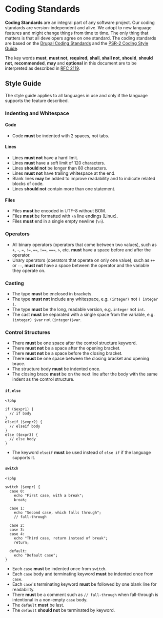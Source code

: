 # Coding Standards

**Coding Standards** are an integral part of any software project. Our coding standards are version-independent and
alive. We adopt to new language features and might change things from time to time. The only thing that matters is that
all developers agree on one standard. The coding standards are based on the
[Drupal Coding Standards](https://www.drupal.org/coding-standards) and the
[PSR-2 Coding Style Guide](http://www.php-fig.org/psr/psr-2/).

The key words **must**, **must not**, **required**, **shall**, **shall not**, **should**, **should not**,
**recommended**, **may** and **optional** in this document are to be interpreted as described in
[RFC 2119](http://www.ietf.org/rfc/rfc2119.txt).

## Style Guide

The style guide applies to all languages in use and only if the language supports the feature described.

### Indenting and Whitespace

#### Code

* Code **must** be indented with 2 spaces, not tabs.

#### Lines

* Lines **must not** have a hard limit.
* Lines **must** have a soft limit of 120 characters.
* Lines **should not** be longer than 80 characters.
* Lines **must not** have trailing whitespace at the end.
* Blank lines **may** be added to improve readability and to indicate related blocks of code.
* Lines **should not** contain more than one statement.

#### Files

* Files **must** be encoded in UTF-8 without BOM.
* Files **must** be formatted with `\n` line endings (Linux).
* Files **must** end in a single empty newline (`\n`).

### Operators

* All binary operators (operators that come between two values), such as `+`, `-`, `=`, `!=`, `==`, `!==`, `===`, `>`,
  etc. **must** have a space before and after the operator.
* Unary operators (operators that operate on only one value), such as `++` or `--`, **must not** have a space between
  the operator and the variable they operate on.

### Casting

* The type **must** be enclosed in brackets.
* The type **must not** include any whitespace, e.g. `(integer)` not `( integer )`.
* The type **must** be the long, readable version, e.g. `integer` not `int`.
* The cast **must** be separated with a single space from the variable, e.g. `(integer) $var` not `(integer)$var`.

### Control Structures

* There **must** be one space after the control structure keyword.
* There **must not** be a space after the opening bracket.
* There **must not** be a space before the closing bracket.
* There **must** be one space between the closing bracket and opening brace.
* The structure body **must** be indented once.
* The closing brace **must** be on the next line after the body with the same indent as the control structure.

#### `if`, `else`

    <?php

    if ($expr1) {
      // if body
    }
    elseif ($expr2) {
      // elseif body
    }
    else ($expr3) {
      // else body
    }

* The keyword `elseif` **must** be used instead of `else if` if the language supports it.

#### `switch`

    <?php

    switch ($expr) {
      case 0:
        echo "First case, with a break";
        break;

      case 1:
        echo "Second case, which falls through";
        // fall-through

      case 2:
      case 3:
      case 4:
        echo "Third case, return instead of break";
        return;

      default:
        echo "Default case";
    }

* Each `case` **must** be indented once from `switch`.
* Each `case` body and terminating keyword **must** be indented once from `case`.
* Each `case`'s terminating keyword **must** be followed by one blank line for readability.
* There **must** be a comment such as `// fall-through` when fall-through is intentional in a non-empty `case` body.
* The `default` **must** be last.
* The `default` **should not** be terminated by keyword.
